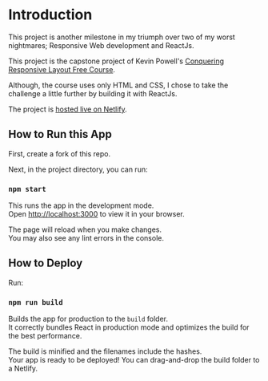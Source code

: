 # Introduction

This project is another milestone in my triumph over two of my worst nightmares; Responsive Web development and ReactJs.

This project is the capstone project of Kevin Powell's [Conquering Responsive Layout Free Course](https://courses.kevinpowell.co/conquering-responsive-layouts).

Although, the course uses only HTML and CSS, I chose to take the challenge a little further by building it with ReactJs.

The project is [hosted live on Netlify](https://geoafrikana-crl.netlify.app).

## How to Run this App

First, create a fork of this repo.

Next, in the project directory, you can run:

### `npm start`

This runs the app in the development mode.\
Open [http://localhost:3000](http://localhost:3000) to view it in your browser.

The page will reload when you make changes.\
You may also see any lint errors in the console.

## How to Deploy
Run:
### `npm run build`

Builds the app for production to the `build` folder.\
It correctly bundles React in production mode and optimizes the build for the best performance.

The build is minified and the filenames include the hashes.\
Your app is ready to be deployed! You can drag-and-drop the build folder to a Netlify.

